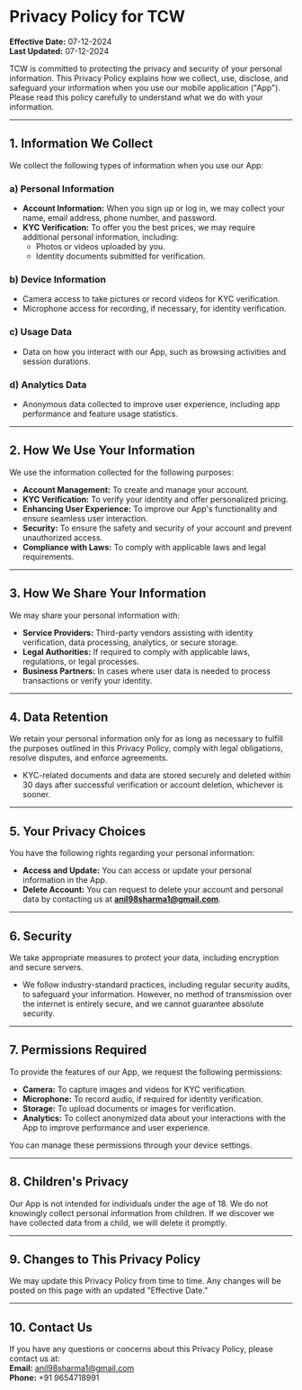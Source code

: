# Privacy Policy for TCW

**Effective Date:** 07-12-2024  
**Last Updated:** 07-12-2024

TCW is committed to protecting the privacy and security of your personal information. This Privacy Policy explains how we collect, use, disclose, and safeguard your information when you use our mobile application ("App"). Please read this policy carefully to understand what we do with your information.

---

## 1. **Information We Collect**

We collect the following types of information when you use our App:

### a) **Personal Information**

- **Account Information:** When you sign up or log in, we may collect your name, email address, phone number, and password.
- **KYC Verification:** To offer you the best prices, we may require additional personal information, including:
  - Photos or videos uploaded by you.
  - Identity documents submitted for verification.

### b) **Device Information**

- Camera access to take pictures or record videos for KYC verification.
- Microphone access for recording, if necessary, for identity verification.

### c) **Usage Data**

- Data on how you interact with our App, such as browsing activities and session durations.

### d) **Analytics Data**

- Anonymous data collected to improve user experience, including app performance and feature usage statistics.

---

## 2. **How We Use Your Information**

We use the information collected for the following purposes:

- **Account Management:** To create and manage your account.
- **KYC Verification:** To verify your identity and offer personalized pricing.
- **Enhancing User Experience:** To improve our App's functionality and ensure seamless user interaction.
- **Security:** To ensure the safety and security of your account and prevent unauthorized access.
- **Compliance with Laws:** To comply with applicable laws and legal requirements.

---

## 3. **How We Share Your Information**

We may share your personal information with:

- **Service Providers:** Third-party vendors assisting with identity verification, data processing, analytics, or secure storage.
- **Legal Authorities:** If required to comply with applicable laws, regulations, or legal processes.
- **Business Partners:** In cases where user data is needed to process transactions or verify your identity.

---

## 4. **Data Retention**

We retain your personal information only for as long as necessary to fulfill the purposes outlined in this Privacy Policy, comply with legal obligations, resolve disputes, and enforce agreements.

- KYC-related documents and data are stored securely and deleted within 30 days after successful verification or account deletion, whichever is sooner.

---

## 5. **Your Privacy Choices**

You have the following rights regarding your personal information:

- **Access and Update:** You can access or update your personal information in the App.
- **Delete Account:** You can request to delete your account and personal data by contacting us at **anil98sharma1@gmail.com**.

---

## 6. **Security**

We take appropriate measures to protect your data, including encryption and secure servers.

- We follow industry-standard practices, including regular security audits, to safeguard your information. However, no method of transmission over the internet is entirely secure, and we cannot guarantee absolute security.

---

## 7. **Permissions Required**

To provide the features of our App, we request the following permissions:

- **Camera:** To capture images and videos for KYC verification.
- **Microphone:** To record audio, if required for identity verification.
- **Storage:** To upload documents or images for verification.
- **Analytics:** To collect anonymized data about your interactions with the App to improve performance and user experience.

You can manage these permissions through your device settings.

---

## 8. **Children's Privacy**

Our App is not intended for individuals under the age of 18. We do not knowingly collect personal information from children. If we discover we have collected data from a child, we will delete it promptly.

---

## 9. **Changes to This Privacy Policy**

We may update this Privacy Policy from time to time. Any changes will be posted on this page with an updated "Effective Date."

---

## 10. **Contact Us**

If you have any questions or concerns about this Privacy Policy, please contact us at:  
**Email:** anil98sharma1@gmail.com  
**Phone:** +91 9654718991

